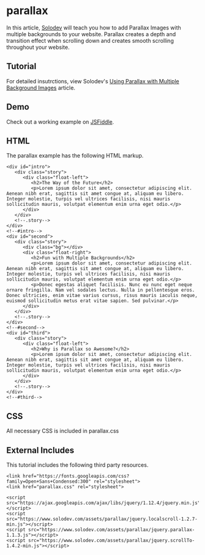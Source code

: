 # parallax
In this article, [Solodev](https://www.solodev.com/) will teach you how to add Parallax Images with multiple backgrounds to your website. Parallax creates a depth and transition effect when scrolling down and creates smooth scrolling throughout your website.

## Tutorial

For detailed insutrctions, view Solodev's [Using Parallax with Multiple Background Images](https://www.solodev.com/blog/web-design/using-parallax-with-multiple-backgrounds.stml) article.

## Demo

Check out a working example on [JSFiddle](https://jsfiddle.net/solodev/33ao8hsv/).

## HTML

The parallax example has the following HTML markup.

```
<div id="intro">
   <div class="story">
      <div class="float-left">
         <h2>The Way of the Future</h2>
         <p>Lorem ipsum dolor sit amet, consectetur adipiscing elit. Aenean nibh erat, sagittis sit amet congue at, aliquam eu libero. Integer molestie, turpis vel ultrices facilisis, nisi mauris sollicitudin mauris, volutpat elementum enim urna eget odio.</p> 
      </div>
   </div>
   <!--.story-->
</div>
<!--#intro-->
<div id="second">
   <div class="story">
      <div class="bg"></div>
      <div class="float-right">
         <h2>Fun with Multiple Backgrounds</h2>
         <p>Lorem ipsum dolor sit amet, consectetur adipiscing elit. Aenean nibh erat, sagittis sit amet congue at, aliquam eu libero. Integer molestie, turpis vel ultrices facilisis, nisi mauris sollicitudin mauris, volutpat elementum enim urna eget odio.</p> 
         <p>Donec egestas aliquet facilisis. Nunc eu nunc eget neque ornare fringilla. Nam vel sodales lectus. Nulla in pellentesque eros. Donec ultricies, enim vitae varius cursus, risus mauris iaculis neque, euismod sollicitudin metus erat vitae sapien. Sed pulvinar.</p>
      </div>
   </div>
   <!--.story-->
</div>
<!--#second-->
<div id="third">
   <div class="story">
      <div class="float-left">
         <h2>Why is Parallax so Awesome?</h2>
         <p>Lorem ipsum dolor sit amet, consectetur adipiscing elit. Aenean nibh erat, sagittis sit amet congue at, aliquam eu libero. Integer molestie, turpis vel ultrices facilisis, nisi mauris sollicitudin mauris, volutpat elementum enim urna eget odio.</p> 
      </div>
   </div>
   <!--.story-->
</div>
<!--#third-->
```

## CSS

All necessary CSS is included in parallax.css

## External Includes

This tutorial includes the following third party resources.

```
<link href="https://fonts.googleapis.com/css?family=Open+Sans+Condensed:300" rel="stylesheet">
<link href="parallax.css" rel="stylesheet">

<script src="https://ajax.googleapis.com/ajax/libs/jquery/1.12.4/jquery.min.js"></script>
<script src="https://www.solodev.com/assets/parallax/jquery.localscroll-1.2.7-min.js"></script>
<script src="https://www.solodev.com/assets/parallax/jquery.parallax-1.1.3.js"></script>
<script src="https://www.solodev.com/assets/parallax/jquery.scrollTo-1.4.2-min.js"></script>
```
